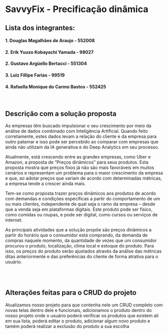 # SavvyFix - Precificação dinâmica

## Lista dos integrantes:
#### 1. Douglas Magalhães de Araujo - 552008

#### 2. Erik Yuuzo Kobayachi Yamada - 98027

#### 2. Gustavo Argüello Bertacci - 551304

#### 3. Luiz Fillipe Farias - 99519

#### 4. Rafaella Monique do Carmo Bastos - 552425

<br>

## Descrição com a solução proposta
<p>As empresas têm buscado impulsionar o seu crescimento por meio da análise de dados combinado com Inteligência Artificial. Quando feito corretamente, estes dados levam a relação do cliente e da empresa para outro patamar e isso pode ser percebido ao comparar com empresas que ainda não utilizam da IA generativa e do Deep Analytics em seu processo.</p>

<p>Atualmente, está crescendo entre as grandes empresas, como Uber e Amazon, a proposta de “Preços dinâmicos” para seus produtos. Esta proposta mostra que preços fixos já não são mais favoráveis em muitos cenários e representam um problema para o maior crescimento da empresa e que, ao adotar preços que variam de acordo com determinadas métricas, a empresa tende a crescer ainda mais.</p>

<p>Tem-se como proposta trazer preços dinâmicos aos produtos de acordo com demandas e condições específicas a partir do comportamento de um ou mais clientes, independente de qual seja o ramo da empresa – desde que a venda seja em plataformas digitais. Este produto pode ser físico, como comidas ou roupas, e pode ser digital, como cursos ou serviços de internet.</p>

<p>As principais atividades que a solução propõe são preços dinâmicos a partir do horário que o consumidor está comprando, da demanda de compras naquele momento, da quantidade de vezes que um consumidor procurou o produto, localização, clima local e estoque do produto. Para isso, os preços do produto serão ajustados através da análise das métricas ditas anteriormente e das preferências do cliente de forma atrativa para o usuário.</p>

<br>

<br>

## Alterações feitas para o CRUD do projeto
<p> Atualizamos nosso projeto para que contenha nele um CRUD completo com novas telas dentro dele e funcionais, adicionamos o produto dentro do nosso projeto onde o usuário poderá verificar os produtos que existem ali em sua lista, poderá editar o produto, adicionar algum novo produto e tamém poderá realizar a exclusão do produto a sua escolha

<br>

